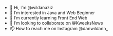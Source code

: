 - 👋 Hi, I’m @wildanaziz
- 👀 I’m interested in Java and Web Beginner
- 🌱 I’m currently learning Front End Web
- 💞️ I’m looking to collaborate on @KweeksNews
- 📫 How to reach me on Instagram @danwildann_

<!---
wildanaziz/wildanaziz is a ✨ special ✨ repository because its `README.md` (this file) appears on your GitHub profile.
You can click the Preview link to take a look at your changes.
--->
